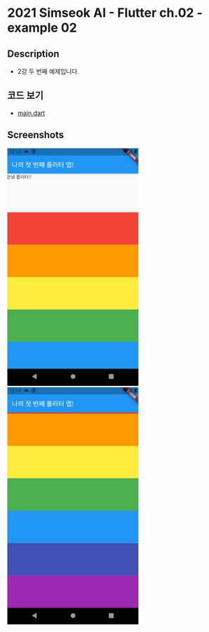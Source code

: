 # 2021 Simseok AI - Flutter ch.02 - example 02

## Description
 - 2강 두 번째 예제입니다.

## 코드 보기
 - [main.dart](https://github.com/DokySp/2021-Simseok-AI-Class-Flutter/blob/main/examples/ex_ch02-02/lib/main.dart?raw=true)

## Screenshots

<img src = "https://github.com/DokySp/2021-Simseok-AI-Class-Flutter/blob/main/examples/ex_ch02-02/document/ex01.png?raw=true" width = 300>

<img src = "https://github.com/DokySp/2021-Simseok-AI-Class-Flutter/blob/main/examples/ex_ch02-02/document/ex02.png?raw=true" width = 300>